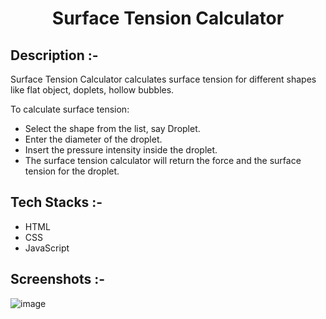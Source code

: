 # <p align="center">Surface Tension Calculator</p>

## Description :-

Surface Tension Calculator calculates surface tension for different shapes like flat object, doplets, hollow bubbles.

To calculate surface tension:

* Select the shape from the list, say Droplet.
* Enter the diameter of the droplet.
* Insert the pressure intensity inside the droplet.
* The surface tension calculator will return the force and the surface tension for the droplet.

## Tech Stacks :-

- HTML
- CSS
- JavaScript

## Screenshots :-

![image](https://github.com/kauxp/CalcDiverse/assets/145500535/b34126d3-c3d8-4c6a-b078-33270be88d31)
